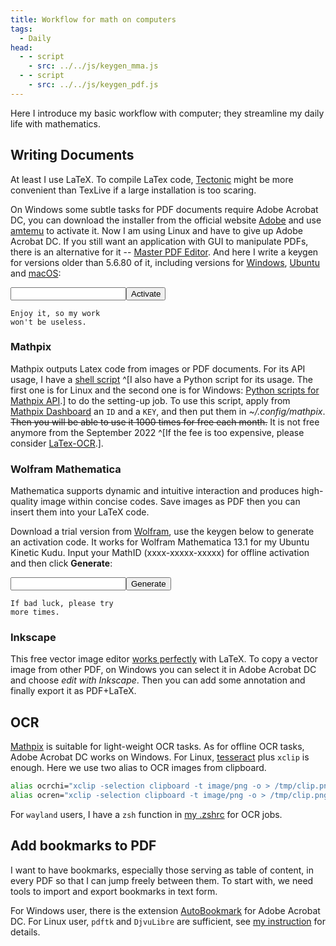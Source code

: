 ```yaml
---
title: Workflow for math on computers
tags:
  - Daily
head:
  - - script
    - src: ../../js/keygen_mma.js
  - - script
    - src: ../../js/keygen_pdf.js
---
```


Here I introduce my basic workflow with computer;
they streamline my daily life with mathematics.

## Writing Documents

At least I use LaTeX. To compile LaTex code, [Tectonic](https://tectonic-typesetting.github.io/en-US/index.html) might be more convenient than TexLive if a large installation is too scaring.

On Windows some subtle tasks for PDF documents
require Adobe Acrobat DC, you can download the installer from
the official website [Adobe](https://h`elpx.adobe.com/fr/acrobat/kb/acrobat-dc-downloads.html)
and use [amtemu](https://amtemu-official.com/) to activate it.
Now I am using Linux and have to give up Adobe Acrobat DC.
If you still want an application with GUI to manipulate PDFs,
there is an alternative for it -- [Master PDF Editor](https://code-industry.net/masterpdfeditor/).
And here I write a keygen for versions older than 5.6.80 of it,
including versions for [Windows](https://web.archive.org/web/20200919162559if_/https://code-industry.net/public/MasterPDFEditor-setup.exe),
[Ubuntu](https://web.archive.org/web/20210203220337/https://code-industry.net/public/master-pdf-editor-5.6.80-qt5.x86_64.deb)
and [macOS](https://web.archive.org/web/20200919165215/https://code-industry.net/public/MasterPDFEditor.dmg):

<input type="text" id="computerId"><button id="activate" class="">Activate</button>

<code id="activateCode" style="white-space:pre">Enjoy it, so my work won't be useless.</code>

### Mathpix

Mathpix outputs Latex code from images or PDF documents.
For its API usage, I have a [shell script](https://github.com/JingMatrix/Shell/blob/master/mathpix)
^[I also have a Python script for its usage.
The first one is for Linux and the second one is for Windows:
[Python scripts for Mathpix API](https://gist.github.com/JingMatrix/87a98d81dc7aaebca6510f9e4d3cfb67).]
to do the setting-up job.
To use this script, 
apply from [Mathpix Dashboard](https://dashboard.mathpix.com/login) an `ID` and a `KEY`,
and then put them in _~/.config/mathpix_.
~~Then you will be able to use it 1000 times for free each month.~~
It is not free anymore from the September 2022
^[If the fee is too expensive, please consider [LaTex-OCR](https://github.com/lukas-blecher/LaTeX-OCR).].



### Wolfram Mathematica

Mathematica supports dynamic and intuitive interaction and produces high-quality image within concise codes.
Save images as PDF then you can insert them into your LaTeX code.

Download a trial version from [Wolfram](https://www.wolfram.com/mathematica/trial/), 
use the keygen below to generate an activation code.
It works for Wolfram Mathematica 13.1 for my Ubuntu Kinetic Kudu.
Input your MathID (xxxx-xxxxx-xxxxx) for offline activation
and then click **Generate**:

<input type="text" id="mathId" class="" /><button id="generate" >Generate</button>

<code style="white-space:pre" id="result">If bad luck, please try more times.</code>

### Inkscape

This free vector image editor [works perfectly][4bd1a504] with LaTeX.
To copy a vector image from other PDF,
on Windows you can select it in Adobe Acrobat DC and
choose _edit with Inkscape_.
Then you can add some annotation and finally export it as PDF+LaTeX.

[4bd1a504]: https://wiki.inkscape.org/wiki/index.php/LaTeX "tutorial of LaTex in Inkscape"

## OCR

[Mathpix](#mathpix) is suitable for light-weight OCR tasks. As for offline OCR tasks,
Adobe Acrobat DC works on Windows.
For Linux, [tesseract](https://tesseract-ocr.github.io/tessdoc/Home.html) plus `xclip` is enough.
Here we use two alias to OCR images from clipboard.

```bash
alias ocrchi="xclip -selection clipboard -t image/png -o > /tmp/clip.png && tesseract  /tmp/clip.png /tmp/ocr-sim -l chi_sim &> /dev/null && cat /tmp/ocr-sim.txt"
alias ocren="xclip -selection clipboard -t image/png -o > /tmp/clip.png && tesseract  /tmp/clip.png /tmp/ocr-en -l eng &> /dev/null && cat /tmp/ocr-en.txt"
```

For `wayland` users, I have a `zsh` function in
[my .zshrc](https://github.com/JingMatrix/Shell/blob/master/.zshrc) for OCR jobs.

## Add bookmarks to PDF

I want to have bookmarks, especially those serving as table of content, in every PDF so that I can jump freely between them. To start with, we need tools to import and export bookmarks in text form.

For Windows user, there is the extension [AutoBookmark](https://drive.google.com/open?id=1nTcxb72h9jXkWtSjk5DyvsJ210qKUU8e) for Adobe Acrobat DC.
For Linux user, `pdftk` and `DjvuLibre` are sufficient,
see [my instruction](https://github.com/JingMatrix/Shell/blob/master/toc/README.md) for details.

<style scoped>
@tailwind base;
@layer base {
	input {
		@apply bg-transparent focus:shadow-md border-2 border-gray-300 rounded-lg py-2 px-4 inline-block w-1/2 appearance-none leading-normal
	}
	button {
		@apply bg-transparent ml-10 hover:bg-blue-500 text-blue-700 dark:text-green-400 font-semibold hover:text-white py-2 px-4 border border-blue-500 hover:border-transparent rounded
	}
}

</style>
